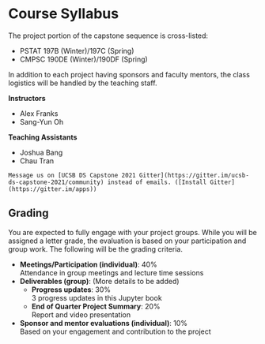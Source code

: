 # Course Syllabus

The project portion of the capstone sequence is cross-listed:

* PSTAT 197B (Winter)/197C (Spring)
* CMPSC 190DE (Winter)/190DF (Spring)

In addition to each project having sponsors and faculty mentors, the class logistics will be handled by the teaching staff.

**Instructors**

* Alex Franks
* Sang-Yun Oh

**Teaching Assistants**

* Joshua Bang
* Chau Tran

```{note}
Message us on [UCSB DS Capstone 2021 Gitter](https://gitter.im/ucsb-ds-capstone-2021/community) instead of emails. ([Install Gitter](https://gitter.im/apps))
```

## Grading

You are expected to fully engage with your project groups. While you will be assigned a letter grade, the evaluation is based on your participation and group work. The following will be the grading criteria.

* **Meetings/Participation (individual)**: 40%  
    Attendance in group meetings and lecture time sessions
* **Deliverables (group)**:
    (More details to be added)
    * **Progress updates**: 30%  
        3 progress updates in this Jupyter book
    * **End of Quarter Project Summary**: 20%  
        Report and video presentation
* **Sponsor and mentor evaluations (individual)**: 10%  
    Based on your engagement and contribution to the project

